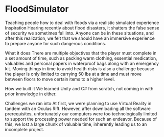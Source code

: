 # FloodSimulator
Teaching people how to deal with floods via a realistic simulated experience
Inspiration
Hearing recently about flood disasters, it shatters the false sense of security we sometimes fall into. Anyone can be in these situations, and after this realization, we felt that we should have an immersive experience to prepare anyone for such dangerous conditions.

What it does
There are multiple objectives that the player must complete in a set amount of time, such as packing warm clothing, essential medication, valuables and personal papers in waterproof bags along with an emergency kit. Moving things in time to avoid health risks is also a challenge because the player is only limited to carrying 50 lbs at a time and must move between floors to move certain items to a higher level.

How we built it
We learned Unity and C# from scratch, not coming in with prior knowledge in either.

Challenges we ran into
At first, we were planning to use Virtual Reality in tandem with an Oculus Rift. However, after downloading all the software prerequisites, unfortunately our computers were too technologically limited to support the processing power needed for such an endeavor. Because of this, we lost a large chunk of valuable time, inherently leading us to an incomplete project.
